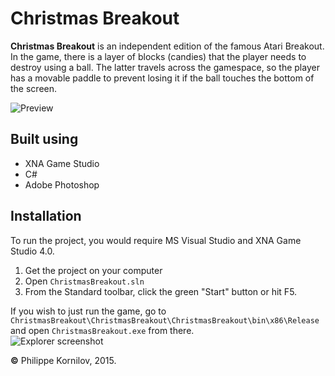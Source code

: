 # Christmas Breakout

**Christmas Breakout** is an independent edition of the famous Atari Breakout. In the game, there is a layer of blocks (candies) that the player needs to destroy using a ball. The latter travels across the gamespace, so the player has a movable paddle to prevent losing it if the ball touches the bottom of the screen.

![Preview](ChristmasBreakout/ChristmasBreakoutContent/images/win.gif?raw=true)

Built using
-----------
* XNA Game Studio
* C#
* Adobe Photoshop

Installation
------------
To run the project, you would require MS Visual Studio and XNA Game Studio 4.0.
 1. Get the project on your computer
 2. Open `ChristmasBreakout.sln`
 3. From the Standard toolbar, click the green "Start" button or hit F5.

If you wish to just run the game, go to `ChristmasBreakout\ChristmasBreakout\ChristmasBreakout\bin\x86\Release` and open `ChristmasBreakout.exe` from there.<br>
![Explorer screenshot](http://i.imgur.com/uRmoEjv.png?raw=true)

**&copy;** Philippe Kornilov, 2015.

